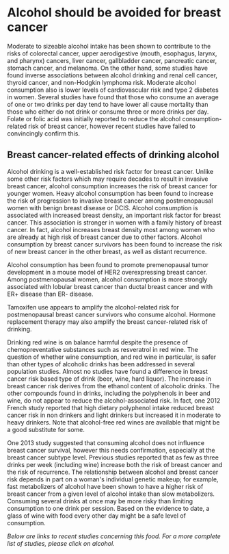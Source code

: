 

#  Alcohol should be avoided for breast cancer 

Moderate to sizeable alcohol intake has been shown to contribute to the risks of colorectal cancer, upper aerodigestive (mouth, esophagus, larynx, and pharynx) cancers, liver cancer, gallbladder cancer, pancreatic cancer, stomach cancer, and melanoma. On the other hand, some studies have found inverse associations between alcohol drinking and renal cell cancer, thyroid cancer, and non-Hodgkin lymphoma risk. Moderate alcohol consumption also is lower levels of cardiovascular risk and type 2 diabetes in women. Several studies have found that those who consume an average of one or two drinks per day tend to have lower all cause mortality than those who either do not drink or consume three or more drinks per day. Folate or folic acid was initially reported to reduce the alcohol consumption-related risk of breast cancer, however recent studies have failed to convincingly confirm this.

## Breast cancer-related effects of drinking alcohol 

Alcohol drinking is a well-established risk factor for breast cancer. Unlike some other risk factors which may require decades to result in invasive breast cancer, alcohol consumption increases the risk of breast cancer for younger women. Heavy alcohol consumption has been found to increase the risk of progression to invasive breast cancer among postmenopausal women with benign breast disease or DCIS. Alcohol consumption is associated with increased breast density, an important risk factor for breast cancer. This association is stronger in women with a family history of breast cancer. In fact, alcohol increases breast density most among women who are already at high risk of breast cancer due to other factors. Alcohol consumption by breast cancer survivors has been found to increase the risk of new breast cancer in the other breast, as well as distant recurrence.

Alcohol consumption has been found to promote premenopausal tumor development in a mouse model of HER2 overexpressing breast cancer. Among postmenopausal women, alcohol consumption is more strongly associated with lobular breast cancer than ductal breast cancer and with ER+ disease than ER- disease.

Tamoxifen use appears to amplify the alcohol-related risk for postmenopausal breast cancer survivors who consume alcohol. Hormone replacement therapy may also amplify the breast cancer-related risk of drinking.

Drinking red wine is on balance harmful despite the presence of chemopreventative substances such as resveratrol in red wine. The question of whether wine consumption, and red wine in particular, is safer than other types of alcoholic drinks has been addressed in several population studies. Almost no studies have found a difference in breast cancer risk based type of drink (beer, wine, hard liquor). The increase in breast cancer risk derives from the ethanol content of alcoholic drinks. The other compounds found in drinks, including the polyphenols in beer and wine, do not appear to reduce the alcohol-associated risk. In fact, one 2012 French study reported that high dietary polyphenol intake reduced breast cancer risk in non drinkers and light drinkers but increased it in moderate to heavy drinkers. Note that alcohol-free red wines are available that might be a good substitute for some.

One 2013 study suggested that consuming alcohol does not influence breast cancer survival, however this needs confirmation, especially at the breast cancer subtype level. Previous studies reported that as few as three drinks per week (including wine) increase both the risk of breast cancer and the risk of recurrence. The relationship between alcohol and breast cancer risk depends in part on a woman's individual genetic makeup; for example, fast metabolizers of alcohol have been shown to have a higher risk of breast cancer from a given level of alcohol intake than slow metabolizers. Consuming several drinks at once may be more risky than limiting consumption to one drink per session. Based on the evidence to date, a glass of wine with food every other day might be a safe level of consumption.

_Below are links to recent studies concerning this food. For a more complete list of studies, please click on alcohol._


  


